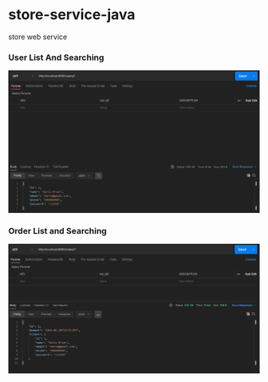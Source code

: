 # store-service-java
store web service

<h3>User List And Searching</h3>

![alt text](https://github.com/Rapha1010/store-service-java/blob/master/img_readme/user-service.PNG?raw=true)

<h3>Order List and Searching</h3>

![alt text](https://github.com/Rapha1010/store-service-java/blob/master/img_readme/order-service.PNG?raw=true)
